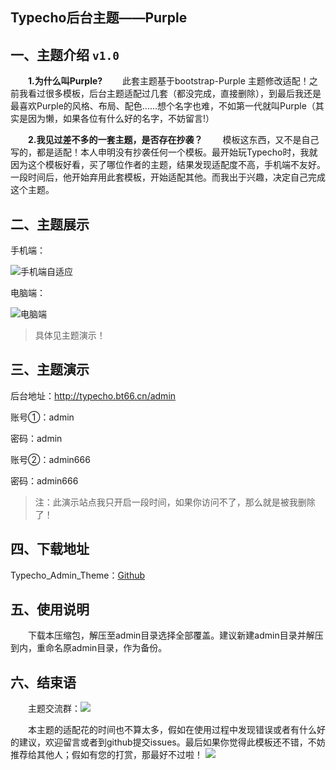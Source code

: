 ## Typecho后台主题——Purple

一、主题介绍 `v1.0`
------

&emsp;&emsp;**1.为什么叫Purple?**
&emsp;&emsp;此套主题基于bootstrap-Purple 主题修改适配！之前我看过很多模板，后台主题适配过几套（都没完成，直接删除），到最后我还是最喜欢Purple的风格、布局、配色......想个名字也难，不如第一代就叫Purple（其实是因为懒，如果各位有什么好的名字，不妨留言!）

&emsp;&emsp;**2.我见过差不多的一套主题，是否存在抄袭？**
&emsp;&emsp;模板这东西，又不是自己写的，都是适配！本人申明没有抄袭任何一个模板。最开始玩Typecho时，我就因为这个模板好看，买了哪位作者的主题，结果发现适配度不高，手机端不友好。一段时间后，他开始弃用此套模板，开始适配其他。而我出于兴趣，决定自己完成这个主题。

二、主题展示
------

手机端：

![手机端自适应](http://img.bt66.cn/blog3-1.png)

电脑端：

![电脑端](http://img.bt66.cn/blog3-2.png)



> 具体见主题演示！

三、主题演示
------

后台地址：http://typecho.bt66.cn/admin

账号①：admin

密码：admin

账号②：admin666

密码：admin666

> 注：此演示站点我只开启一段时间，如果你访问不了，那么就是被我删除了！


四、下载地址
------

Typecho_Admin_Theme：[Github](https://github.com/yn-zxj/Typecho_Admin_Theme)

五、使用说明
------

&emsp;&emsp;下载本压缩包，解压至admin目录选择全部覆盖。建议新建admin目录并解压到内，重命名原admin目录，作为备份。

六、结束语
-----
&emsp;&emsp;主题交流群：![](http://img.bt66.cn/blogqun.jpg)

&emsp;&emsp;本主题的适配花的时间也不算太多，假如在使用过程中发现错误或者有什么好的建议，欢迎留言或者到github提交issues。最后如果你觉得此模板还不错，不妨推荐给其他人；假如有您的打赏，那最好不过啦！ 
![](http://img.bt66.cn/blogsk.png)